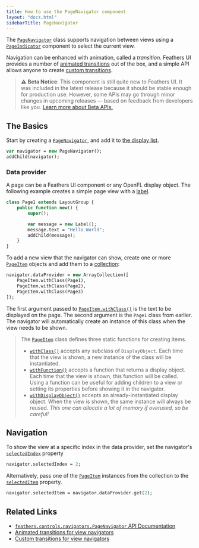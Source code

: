 ```yaml
---
title: How to use the PageNavigator component
layout: "docs.html"
sidebarTitle: PageNavigator
---
```


The [`PageNavigator`](https://api.feathersui.com/current/feathers/controls/navigators/PageNavigator.html) class supports navigation between views using a [`PageIndicator`](./tab-bar.md) component to select the current view.

Navigation can be enhanced with animation, called a _transition_. Feathers UI provides a number of [animated transitions](./navigator-transitions.md) out of the box, and a simple API allows anyone to create [custom transitions](./custom-navigator-transitions.md).

> ⚠️ **Beta Notice**: This component is still quite new to Feathers UI. It was included in the latest release because it should be stable enough for production use. However, some APIs may go through minor changes in upcoming releases — based on feedback from developers like you. [Learn more about Beta APIs.](./semver.md#beta-apis)

## The Basics

Start by creating a [`PageNavigator`](https://api.feathersui.com/current/feathers/controls/navigators/PageNavigator.html), and add it to [the display list](https://books.openfl.org/openfl-developers-guide/display-programming/basics-of-display-programming.html).

```haxe
var navigator = new PageNavigator();
addChild(navigator);
```

### Data provider

A page can be a Feathers UI component or any OpenFL display object. The following example creates a simple page view with a [label](./label.md).

```haxe
class Page1 extends LayoutGroup {
    public function new() {
        super();

        var message = new Label();
        message.text = "Hello World";
        addChild(message);
    }
}
```

To add a new view that the navigator can show, create one or more [`PageItem`](https://api.feathersui.com/current/feathers/controls/navigators/PageItem.html) objects and add them to a [collection](./data-collections.md):

```haxe
navigator.dataProvider = new ArrayCollection([
    PageItem.withClass(Page1),
    PageItem.withClass(Page2),
    PageItem.withClass(Page3)
]);
```

The first argument passed to [`PageItem.withClass()`](https://api.feathersui.com/current/feathers/controls/navigators/PageItem.html#withClass) is the text to be displayed on the page. The second argument is the `Page1` class from earlier. The navigator will automatically create an instance of this class when the view needs to be shown.

> The [`PageItem`](https://api.feathersui.com/current/feathers/controls/navigators/PageItem.html) class defines three static functions for creating items.
>
> - [`withClass()`](https://api.feathersui.com/current/feathers/controls/navigators/PageItem.html#withClass) accepts any subclass of `DisplayObject`. Each time that the view is shown, a new instance of the class will be instantiated.
> - [`withFunction()`](https://api.feathersui.com/current/feathers/controls/navigators/PageItem.html#withFunction) accepts a function that returns a display object. Each time that the view is shown, this function will be called. Using a function can be useful for adding children to a view or setting its properties before showing it in the navigator.
> - [`withDisplayObject()`](https://api.feathersui.com/current/feathers/controls/navigators/PageItem.html#withDisplayObject) accepts an already-instantiated display object. When the view is shown, the same instance will always be reused. _This one can allocate a lot of memory if overused, so be careful!_

## Navigation

To show the view at a specific index in the data provider, set the navigator's [`selectedIndex`](https://api.feathersui.com/current/feathers/controls/navigators/PageNavigator.html#selectedIndex) property

```haxe
navigator.selectedIndex = 2;
```

Alternatively, pass one of the [`PageItem`](https://api.feathersui.com/current/feathers/controls/navigators/PageItem.html) instances from the collection to the [`selectedItem`](https://api.feathersui.com/current/feathers/controls/navigators/PageNavigator.html#selectedItem) property.

```haxe
navigator.selectedItem = navigator.dataProvider.get(2);
```

## Related Links

- [`feathers.controls.navigators.PageNavigator` API Documentation](https://api.feathersui.com/current/feathers/controls/navigators/PageNavigator.html)
- [Animated transitions for view navigators](./navigator-transitions.md)
- [Custom transitions for view navigators](./custom-navigator-transitions.md)
